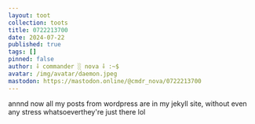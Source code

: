 ```yaml
---
layout: toot
collection: toots
title: 0722213700
date: 2024-07-22
published: true
tags: []
pinned: false
author: ⸸ commander ░ nova ⸸ :~$
avatar: /img/avatar/daemon.jpeg
mastodon: https://mastodon.online/@cmdr_nova/0722213700
---
```


annnd now all my posts from wordpress are in my jekyll site, without even any stress whatsoeverthey're just there lol
